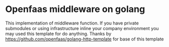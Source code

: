 # Openfaas middleware on golang

This implementation of middleware function. If you have private submodules or using infrastructure inline your company environment you may used this template for do anything. Thanks by https://github.com/openfaas/golang-http-template for base of this template